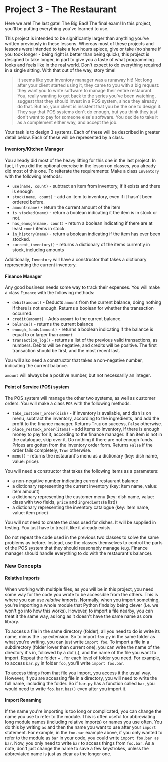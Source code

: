# Project 3 - The Restaurant

Here we are! The last gate! The Big Bad! The final exam! In this project, you'll be putting everything you've 
learned to use.

This project is intended to be significantly larger than anything you've written previously in these lessons. 
Whereas most of these projects and lessons were intended to take a few hours apiece, give or take (no shame if 
you took longer - being right is better than being quick), this project is designed to take longer, in part to 
give you a taste of what programming looks and feels like in the real world. Don't expect to do everything 
required in a single sitting. With that out of the way, story time!

> It seems like your inventory manager was a runaway hit! Not long after your client started using it, they came 
> to you with a big request: they want you to write software to manage their entire restaurant. You, really 
> wanting to get back to the series you've been watching, suggest that they should invest in a POS system, since 
> they already do that. But no, your client is insistent that you be the one to design it. They say that POS 
> systems don't do enough, but you think they just don't want to pay for someone else's software. You decide to 
> take it as a complement either way, and accept the job. 

Your task is to design 3 systems. Each of these will be described in greater detail below. Each of these
will be represented by a class.
#### Inventory/Kitchen Manager
You already did most of the heavy lifting for this one in the last project. In fact, if you did the optional 
exercise in the lesson on classes, you already did most of this one. To reiterate the requirements:
Make a class `Inventory` with the following methods:
- `use(name, count)` - subtract an item from inventory, 
if it exists and there is enough
- `stock(name, count)` - add an item to inventory, 
even if it hasn't been ordered before.
- `amount(name)` - return the current amount of the item
- `is_stocked(name)` - return a boolean indicating it the item is in stock or not.
- `has_enough(name, count)` - return a boolean indicating if there are at least `count` items in stock.
- `in_history(name)` - return a boolean indicating if the item has ever been stocked.
- `current_inventory()` - returns a dictionary of the items currently in stock, including amounts

Additionally, `Inventory` will have a constructor that takes a dictionary representing the current inventory.

#### Finance Manager
Any good business needs some way to track their expenses. You will 
make a class `Finance` with the following methods:
- `debit(amount)` - Deducts `amount` from the current balance, doing nothing if there is not enough. Returns a boolean for whether the transaction occurred.
- `credit(amount)` - Adds `amount` to the current balance.
- `balance()` - returns the current balance
- `enough_funds(amount)` - returns a boolean indicating if the balance is equal to or larger than `amount`
- `transaction_log()` - returns a list of the previous valid transactions, as numbers. Debits will be negative, and credits will be positive. The first transaction should be first, and the most recent last.

You will also need a constructor that takes a non-negative number, 
indicating the current balance.

`amount` will always be a positive number, but not necessarily an integer.

#### Point of Service (POS) system
The POS system will manage the other two systems, as well as customer 
orders. You will make a class `POS` with the following methods.
- `take_customer_order(dish)` - if inventory is available, and dish is on menu, subtract the inventory, according 
to the ingredients, and add the profit to the finance manager. Returns `True` on success, `False` otherwise.
- `place_restock_order(items)` - add items to inventory, if there is enough money to pay for it, according to the 
finance manager. If an item is not in the catalogue, skip over it. Do nothing if there are not enough funds. 
Prices are gotten from the inventory order form. Returns `False` if the order fails completely, `True` otherwise.
- `menu()` - returns the restaurant's menu as a dictionary (key: dish name, value: price).

You will need a constructor that takes the following items as a parameters: 
- a non-negative number indicating current restaurant balance
- a dictionary representing the current inventory (key: item name, value: item amount)
- a dictionary representing the customer menu (key: dish name, value: class with two fields, `price` and `ingredients`(a list))
- a dictionary representing the inventory catalogue (key: item name, value: item price)

You will not need to create the class used for dishes. It will be supplied in testing. You just have 
to treat it like it already exists.

Do not repeat the code used in the previous two classes to solve the same problems as before. Instead, use the classes 
themselves to control the parts of the POS system that they should reasonably manage (e.g. Finance manager should handle 
everything to do with the restaurant's balance).

### New Concepts
#### Relative Imports

When working with multiple files, as you will be in this project, you need some way for the code you wrote 
to be accessible from the others. This is where you can use *relative imports*. Normally, when you import 
something, you're importing a whole module that Python finds by being clever (i.e. we won't go into how this 
works). However, to import a file nearby, you can treat it the same way, as long as it doesn't have the same 
name as core library.

To access a file in the same directory (folder), all you need to do is write its name, minus the `.py` extension.
So to import `foo.py` in the same folder as what you're writing, you can just write `import foo`. To import a 
file in a subdirectory (folder lower than current one), you can write the name of the directory it's in, followed 
by a dot (.), and the name of the file you want to import. Repeat the folder + . for each level of folder you need. 
For example, to access `bar.py` in folder `foo`, you'll write `import foo.bar`.

To access things from that file you import, you access it the usual way. However, if you are accessing 
file in a directory, you will need to write the full name, including the folder. So if `bar.py` has a function 
called `baz`, you would need to write `foo.bar.baz()` even after you import it.

#### Import Renaming

If the name you're importing is too long or complicated, you can change the name you use to refer to the module.
This is often useful for abbreviating long module names (including relative imports) or names you use often.
You do this by writing `as` and then the name you want to use after your `import` statement.
For example, in the `foo.bar` example above, if you only wanted to refer to the module as `bar` in your code, 
you could write `import foo.bar as bar`. Now, you only need to write `bar` to access things from `foo.bar`. 
As a note, don't just change the name to save a few keystrokes, unless the abbreviated name is just as clear 
as the longer one. 